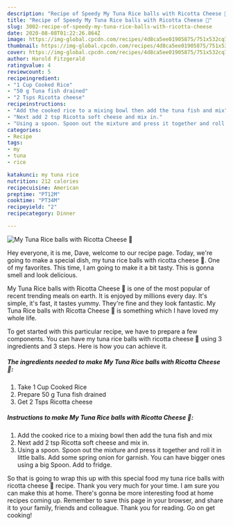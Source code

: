 ```yaml
---
description: "Recipe of Speedy My Tuna Rice balls with Ricotta Cheese 🤩"
title: "Recipe of Speedy My Tuna Rice balls with Ricotta Cheese 🤩"
slug: 3002-recipe-of-speedy-my-tuna-rice-balls-with-ricotta-cheese
date: 2020-08-08T01:22:26.864Z
image: https://img-global.cpcdn.com/recipes/4d8ca5ee01905875/751x532cq70/my-tuna-rice-balls-with-ricotta-cheese-🤩-recipe-main-photo.jpg
thumbnail: https://img-global.cpcdn.com/recipes/4d8ca5ee01905875/751x532cq70/my-tuna-rice-balls-with-ricotta-cheese-🤩-recipe-main-photo.jpg
cover: https://img-global.cpcdn.com/recipes/4d8ca5ee01905875/751x532cq70/my-tuna-rice-balls-with-ricotta-cheese-🤩-recipe-main-photo.jpg
author: Harold Fitzgerald
ratingvalue: 4
reviewcount: 5
recipeingredient:
- "1 Cup Cooked Rice"
- "50 g Tuna fish drained"
- "2 Tsps Ricotta cheese"
recipeinstructions:
- "Add the cooked rice to a mixing bowl then add the tuna fish and mix"
- "Next add 2 tsp Ricotta soft cheese and mix in."
- "Using a spoon. Spoon out the mixture and press it together and roll it in little balls. Add some spring onion for garnish. You can have bigger ones using a big Spoon. Add to fridge."
categories:
- Recipe
tags:
- my
- tuna
- rice

katakunci: my tuna rice 
nutrition: 212 calories
recipecuisine: American
preptime: "PT12M"
cooktime: "PT34M"
recipeyield: "2"
recipecategory: Dinner

---
```



![My Tuna Rice balls with Ricotta Cheese 🤩](https://img-global.cpcdn.com/recipes/4d8ca5ee01905875/751x532cq70/my-tuna-rice-balls-with-ricotta-cheese-🤩-recipe-main-photo.jpg)

Hey everyone, it is me, Dave, welcome to our recipe page. Today, we're going to make a special dish, my tuna rice balls with ricotta cheese 🤩. One of my favorites. This time, I am going to make it a bit tasty. This is gonna smell and look delicious.



My Tuna Rice balls with Ricotta Cheese 🤩 is one of the most popular of recent trending meals on earth. It is enjoyed by millions every day. It's simple, it's fast, it tastes yummy. They're fine and they look fantastic. My Tuna Rice balls with Ricotta Cheese 🤩 is something which I have loved my whole life.


To get started with this particular recipe, we have to prepare a few components. You can have my tuna rice balls with ricotta cheese 🤩 using 3 ingredients and 3 steps. Here is how you can achieve it.

<!--inarticleads1-->

##### The ingredients needed to make My Tuna Rice balls with Ricotta Cheese 🤩:

1. Take 1 Cup Cooked Rice
1. Prepare 50 g Tuna fish drained
1. Get 2 Tsps Ricotta cheese




<!--inarticleads2-->

##### Instructions to make My Tuna Rice balls with Ricotta Cheese 🤩:

1. Add the cooked rice to a mixing bowl then add the tuna fish and mix
1. Next add 2 tsp Ricotta soft cheese and mix in.
1. Using a spoon. Spoon out the mixture and press it together and roll it in little balls. Add some spring onion for garnish. You can have bigger ones using a big Spoon. Add to fridge.




So that is going to wrap this up with this special food my tuna rice balls with ricotta cheese 🤩 recipe. Thank you very much for your time. I am sure you can make this at home. There's gonna be more interesting food at home recipes coming up. Remember to save this page in your browser, and share it to your family, friends and colleague. Thank you for reading. Go on get cooking!
